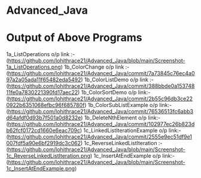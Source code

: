 # Advanced_Java

# Output of Above Programs

1a_ListOperations o/p link :- (https://github.com/lohithrace21/Advanced_Java/blob/main/Screenshot-1a_ListOperations.png)
1b_ColorChange o/p link :-(https://github.com/lohithrace21/Advanced_Java/commit/7a73845c76ec4a097a2a05ada11f65482eda5492)
1b_ColorListDemo  o/p link :-(https://github.com/lohithrace21/Advanced_Java/commit/388bbde0a15374811fe0a7830221390fd17aec22)
1b_ColorSortDemo o/p link:-(https://github.com/lohithrace21/Advanced_Java/commit/2b55c96db3ce220922b6351068efbc96f685780f)
1b_ColorSubListExample o/p link:-(https://github.com/lohithrace21/Advanced_Java/commit/76536513fc6abb3d64afdf0d93b7f501a0d8232e)
1b_DeleteNthElement o/p link:-(https://github.com/lohithrace21/Advanced_Java/commit/102977ec26b823db62fcf0172cd1660e6eac709c)
1c_LinkedListIterationExample o/p link:-(https://github.com/lohithrace21/Advanced_Java/commit/2555e9ec51df9e1007fdf5a90e6bf2919dc3c062)
1c_ReverseLinkedListIteration :-(https://github.com/lohithrace21/Advanced_Java/blob/main/Screenshot-1c_ReverseLinkedListIteration.png)
1c_InsertAtEndExample o/p link:-(https://github.com/lohithrace21/Advanced_Java/blob/main/Screenshot-1c_InsertAtEndExample.png)
